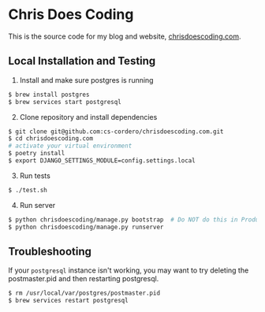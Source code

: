 # Chris Does Coding

This is the source code for my blog and website, [chrisdoescoding.com](http://www.chrisdoescoding.com).

## Local Installation and Testing

1. Install and make sure postgres is running

```bash
$ brew install postgres
$ brew services start postgresql
```

2. Clone repository and install dependencies

```bash
$ git clone git@github.com:cs-cordero/chrisdoescoding.com.git
$ cd chrisdoescoding.com
# activate your virtual environment
$ poetry install
$ export DJANGO_SETTINGS_MODULE=config.settings.local
```

3. Run tests

```bash
$ ./test.sh
```

4. Run server

```bash
$ python chrisdoescoding/manage.py bootstrap  # Do NOT do this in Production
$ python chrisdoescoding/manage.py runserver
```

## Troubleshooting
If your `postgresql` instance isn't working, you may want to try deleting the
postmaster.pid and then restarting postgresql.

```bash
$ rm /usr/local/var/postgres/postmaster.pid
$ brew services restart postgresql
```
